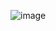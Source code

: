 ![image](https://github.com/hiMadhusudan/image-gallery/assets/76695160/754a4f52-81d1-48df-bc83-336e36a9ec56)
